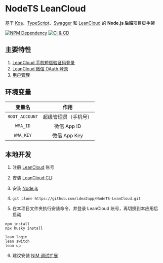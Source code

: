 # NodeTS LeanCloud

基于 [Koa][1]、[TypeScript][2]、[Swagger][3] 和 [LeanCloud][4] 的 **Node.js 后端**项目脚手架

[![NPM Dependency](https://david-dm.org/idea2app/NodeTS-LeanCloud.svg)][5]
[![CI & CD](https://github.com/idea2app/NodeTS-LeanCloud/workflows/CI%20&%20CD/badge.svg)][6]

## 主要特性

1. [LeanCloud 手机短信验证码登录](source/controller/Session.ts#L40-L57)
2. [LeanCloud 微信 OAuth 登录](source/controller/Session.ts#L59-L71)
3. [用户管理](source/controller/User.ts)

## 环境变量

|     变量名     |         作用         |
| :------------: | :------------------: |
| `ROOT_ACCOUNT` | 超级管理员（手机号） |
|    `WMA_ID`    |     微信 App ID      |
|   `WMA_KEY`    |     微信 App Key     |

## 本地开发

1. 注册 [LeanCloud][3] 账号

2. 安装 [LeanCloud CLI](https://leancloud.cn/docs/leanengine_cli.html#hash1443149115)

3. 安装 [Node.js](https://nodejs.org/en/download/package-manager/)

4. `git clone https://github.com/idea2app/NodeTS-LeanCloud.git`

5. 在本项目文件夹执行安装命令，并登录 LeanCloud 账号，再切换到本应用后启动

```shell
npm install
npx husky install

lean login
lean switch
lean up
```

6. 建议安装 [NIM 调试扩展](https://chrome.google.com/webstore/detail/nodejs-v8-inspector-manag/gnhhdgbaldcilmgcpfddgdbkhjohddkj)

[1]: https://koajs.com/
[2]: https://www.typescriptlang.org/
[3]: https://swagger.io/
[4]: https://leancloud.cn/
[5]: https://david-dm.org/idea2app/NodeTS-LeanCloud
[6]: https://github.com/idea2app/NodeTS-LeanCloud/actions
